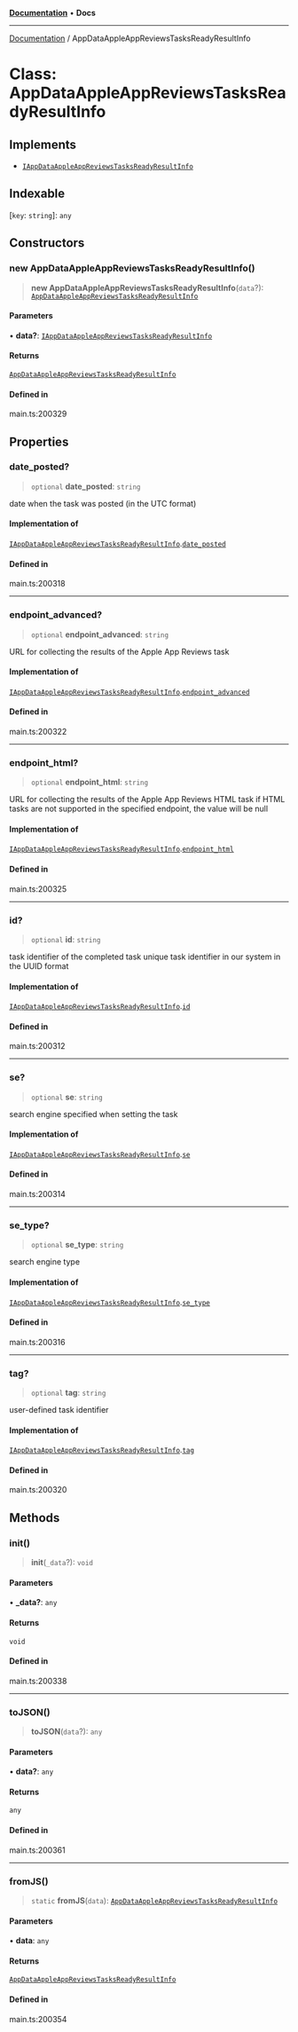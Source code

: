 [**Documentation**](../README.md) • **Docs**

***

[Documentation](../globals.md) / AppDataAppleAppReviewsTasksReadyResultInfo

# Class: AppDataAppleAppReviewsTasksReadyResultInfo

## Implements

- [`IAppDataAppleAppReviewsTasksReadyResultInfo`](../interfaces/IAppDataAppleAppReviewsTasksReadyResultInfo.md)

## Indexable

 \[`key`: `string`\]: `any`

## Constructors

### new AppDataAppleAppReviewsTasksReadyResultInfo()

> **new AppDataAppleAppReviewsTasksReadyResultInfo**(`data`?): [`AppDataAppleAppReviewsTasksReadyResultInfo`](AppDataAppleAppReviewsTasksReadyResultInfo.md)

#### Parameters

• **data?**: [`IAppDataAppleAppReviewsTasksReadyResultInfo`](../interfaces/IAppDataAppleAppReviewsTasksReadyResultInfo.md)

#### Returns

[`AppDataAppleAppReviewsTasksReadyResultInfo`](AppDataAppleAppReviewsTasksReadyResultInfo.md)

#### Defined in

main.ts:200329

## Properties

### date\_posted?

> `optional` **date\_posted**: `string`

date when the task was posted (in the UTC format)

#### Implementation of

[`IAppDataAppleAppReviewsTasksReadyResultInfo`](../interfaces/IAppDataAppleAppReviewsTasksReadyResultInfo.md).[`date_posted`](../interfaces/IAppDataAppleAppReviewsTasksReadyResultInfo.md#date_posted)

#### Defined in

main.ts:200318

***

### endpoint\_advanced?

> `optional` **endpoint\_advanced**: `string`

URL for collecting the results of the Apple App Reviews task

#### Implementation of

[`IAppDataAppleAppReviewsTasksReadyResultInfo`](../interfaces/IAppDataAppleAppReviewsTasksReadyResultInfo.md).[`endpoint_advanced`](../interfaces/IAppDataAppleAppReviewsTasksReadyResultInfo.md#endpoint_advanced)

#### Defined in

main.ts:200322

***

### endpoint\_html?

> `optional` **endpoint\_html**: `string`

URL for collecting the results of the Apple App Reviews HTML task
if HTML tasks are not supported in the specified endpoint, the value will be null

#### Implementation of

[`IAppDataAppleAppReviewsTasksReadyResultInfo`](../interfaces/IAppDataAppleAppReviewsTasksReadyResultInfo.md).[`endpoint_html`](../interfaces/IAppDataAppleAppReviewsTasksReadyResultInfo.md#endpoint_html)

#### Defined in

main.ts:200325

***

### id?

> `optional` **id**: `string`

task identifier of the completed task
unique task identifier in our system in the UUID format

#### Implementation of

[`IAppDataAppleAppReviewsTasksReadyResultInfo`](../interfaces/IAppDataAppleAppReviewsTasksReadyResultInfo.md).[`id`](../interfaces/IAppDataAppleAppReviewsTasksReadyResultInfo.md#id)

#### Defined in

main.ts:200312

***

### se?

> `optional` **se**: `string`

search engine specified when setting the task

#### Implementation of

[`IAppDataAppleAppReviewsTasksReadyResultInfo`](../interfaces/IAppDataAppleAppReviewsTasksReadyResultInfo.md).[`se`](../interfaces/IAppDataAppleAppReviewsTasksReadyResultInfo.md#se)

#### Defined in

main.ts:200314

***

### se\_type?

> `optional` **se\_type**: `string`

search engine type

#### Implementation of

[`IAppDataAppleAppReviewsTasksReadyResultInfo`](../interfaces/IAppDataAppleAppReviewsTasksReadyResultInfo.md).[`se_type`](../interfaces/IAppDataAppleAppReviewsTasksReadyResultInfo.md#se_type)

#### Defined in

main.ts:200316

***

### tag?

> `optional` **tag**: `string`

user-defined task identifier

#### Implementation of

[`IAppDataAppleAppReviewsTasksReadyResultInfo`](../interfaces/IAppDataAppleAppReviewsTasksReadyResultInfo.md).[`tag`](../interfaces/IAppDataAppleAppReviewsTasksReadyResultInfo.md#tag)

#### Defined in

main.ts:200320

## Methods

### init()

> **init**(`_data`?): `void`

#### Parameters

• **\_data?**: `any`

#### Returns

`void`

#### Defined in

main.ts:200338

***

### toJSON()

> **toJSON**(`data`?): `any`

#### Parameters

• **data?**: `any`

#### Returns

`any`

#### Defined in

main.ts:200361

***

### fromJS()

> `static` **fromJS**(`data`): [`AppDataAppleAppReviewsTasksReadyResultInfo`](AppDataAppleAppReviewsTasksReadyResultInfo.md)

#### Parameters

• **data**: `any`

#### Returns

[`AppDataAppleAppReviewsTasksReadyResultInfo`](AppDataAppleAppReviewsTasksReadyResultInfo.md)

#### Defined in

main.ts:200354
